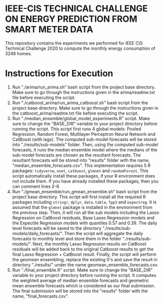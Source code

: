 # IEEE-CIS TECHNICAL CHALLENGE ON ENERGY PREDICTION FROM SMART METER DATA
This repository contains the experiments we performed for IEEE CIS Technical Challenge 2020 to compute the monthly energy consumption of 3248 homes.

# Instructions for Execution
1. Run "./arima/run_arima.sh" bash script from the project base directory. Make sure to go through the instructions given in the arima/readme.txt file before executing the script.
2. Run "./catboost_arima/run_arima_catboost.sh" bash script from the project base directory. Make sure to go through the instructions given in the catboost_arima/readme.txt file before executing the script.
3. Run "./median_ensemble/global_model_experiments.R" script. Make sure to change the "BASE_DIR" variable to your project directory before running the script. This script first runs 4 global models: Pooled Regression, Random Forest, Multilayer Perceptron Neural Network and CatBoost (with lags). The computed sub-model forecasts will be stored into "./results/sub-models" folder. Then, using the computed sub-model forecasts, it runs the median ensemble model where the medians of the sub-model forecasts are chosen as the resultant forecasts. The resultant forecasts will be stored into "results" folder with the name, "median_ensemble_forecasts.csv". This implementation requires 5 R packages: `tidyverse`, `nnet`, `catboost`, `glmnet` and `randomForest`. This script automatically install these packages, if your R environment does not include them. If you have already installed these packages, then you can comment lines 2-6.
4. Run "./gmean_ensemble/run_gmean_ensemble.sh" bash script from the project base directory. This script will first install all the required R packages including `stringr`, `dplyr`, `data.table`, `fpp3` and `expectreg`. It is assumed that the `glmnet` package is installed in the environment from the previous step. 
Then, it will run all the sub models including the Lasso Regression on CatBoost residuals, Base Lasso Regression models and the Expectile Regression models with quantiles 0.57 and 0.39. The daily level forecasts will be saved to the
directory "./results/sub-models/daily_forecasts/". Then the script will aggregate the daily forecasts to monthly level
and store them in the folder "./results/sub-models/". Next, the monthly Lasso Regression results on CatBoost residuals
will be added back to the original Catboost results to get the final Lasso Regression + CatBoost result. Finally, the script
will perform the geomean ensembling, replace the existing 0's and save the result in directory "./results/" under the name geomean_ensemble_forecasts.csv.   
5. Run "./final_ensemble.R" script. Make sure to change the "BASE_DIR" variable to your project directory before running the script. It computes the weighted average of median ensemble forecasts and geometric mean ensemble forecasts which is considered as our final submission. The final submission will be stored into the "results" folder with the name, "final_forecasts.csv".

